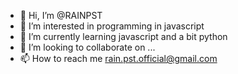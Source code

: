 - 👋 Hi, I’m @RAINPST
- 👀 I’m interested in programming in javascript
- 🌱 I’m currently learning javascript and a bit python
- 💞️ I’m looking to collaborate on ...
- 📫 How to reach me rain.pst.official@gmail.com

<!---
RAINPST/RAINPST is a ✨ special ✨ repository because its `README.md` (this file) appears on your GitHub profile.
You can click the Preview link to take a look at your changes.
--->
